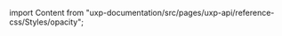 
import Content from "uxp-documentation/src/pages/uxp-api/reference-css/Styles/opacity";

<Content query="product=xd"/>
